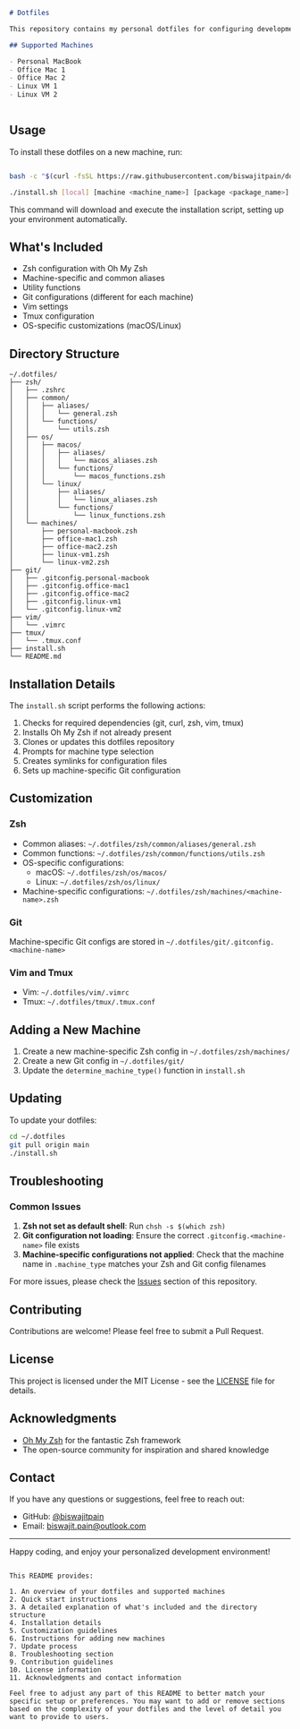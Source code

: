 
```markdown
# Dotfiles

This repository contains my personal dotfiles for configuring development environments across multiple machines. It's designed to provide a consistent setup while allowing for machine-specific customizations.

## Supported Machines

- Personal MacBook
- Office Mac 1
- Office Mac 2
- Linux VM 1
- Linux VM 2



```

## Usage
To install these dotfiles on a new machine, run:
```bash

bash -c "$(curl -fsSL https://raw.githubusercontent.com/biswajitpain/dotfiles/main/install.sh)"

./install.sh [local] [machine <machine_name>] [package <package_name>]

```

This command will download and execute the installation script, setting up your environment automatically.

## What's Included

- Zsh configuration with Oh My Zsh
- Machine-specific and common aliases
- Utility functions
- Git configurations (different for each machine)
- Vim settings
- Tmux configuration
- OS-specific customizations (macOS/Linux)

## Directory Structure

```
~/.dotfiles/
├── zsh/
│   ├── .zshrc
│   ├── common/
│   │   ├── aliases/
│   │   │   └── general.zsh
│   │   └── functions/
│   │       └── utils.zsh
│   ├── os/
│   │   ├── macos/
│   │   │   ├── aliases/
│   │   │   │   └── macos_aliases.zsh
│   │   │   └── functions/
│   │   │       └── macos_functions.zsh
│   │   └── linux/
│   │       ├── aliases/
│   │       │   └── linux_aliases.zsh
│   │       └── functions/
│   │           └── linux_functions.zsh
│   └── machines/
│       ├── personal-macbook.zsh
│       ├── office-mac1.zsh
│       ├── office-mac2.zsh
│       ├── linux-vm1.zsh
│       └── linux-vm2.zsh
├── git/
│   ├── .gitconfig.personal-macbook
│   ├── .gitconfig.office-mac1
│   ├── .gitconfig.office-mac2
│   ├── .gitconfig.linux-vm1
│   └── .gitconfig.linux-vm2
├── vim/
│   └── .vimrc
├── tmux/
│   └── .tmux.conf
├── install.sh
└── README.md
```

## Installation Details

The `install.sh` script performs the following actions:

1. Checks for required dependencies (git, curl, zsh, vim, tmux)
2. Installs Oh My Zsh if not already present
3. Clones or updates this dotfiles repository
4. Prompts for machine type selection
5. Creates symlinks for configuration files
6. Sets up machine-specific Git configuration

## Customization

### Zsh

- Common aliases: `~/.dotfiles/zsh/common/aliases/general.zsh`
- Common functions: `~/.dotfiles/zsh/common/functions/utils.zsh`
- OS-specific configurations:
  - macOS: `~/.dotfiles/zsh/os/macos/`
  - Linux: `~/.dotfiles/zsh/os/linux/`
- Machine-specific configurations: `~/.dotfiles/zsh/machines/<machine-name>.zsh`

### Git

Machine-specific Git configs are stored in `~/.dotfiles/git/.gitconfig.<machine-name>`

### Vim and Tmux

- Vim: `~/.dotfiles/vim/.vimrc`
- Tmux: `~/.dotfiles/tmux/.tmux.conf`

## Adding a New Machine

1. Create a new machine-specific Zsh config in `~/.dotfiles/zsh/machines/`
2. Create a new Git config in `~/.dotfiles/git/`
3. Update the `determine_machine_type()` function in `install.sh`

## Updating

To update your dotfiles:

```bash
cd ~/.dotfiles
git pull origin main
./install.sh
```

## Troubleshooting

### Common Issues

1. **Zsh not set as default shell**: Run `chsh -s $(which zsh)`
2. **Git configuration not loading**: Ensure the correct `.gitconfig.<machine-name>` file exists
3. **Machine-specific configurations not applied**: Check that the machine name in `.machine_type` matches your Zsh and Git config filenames

For more issues, please check the [Issues](https://github.com/biswajitpain/dotfiles/issues) section of this repository.

## Contributing

Contributions are welcome! Please feel free to submit a Pull Request.

## License

This project is licensed under the MIT License - see the [LICENSE](LICENSE) file for details.

## Acknowledgments

- [Oh My Zsh](https://ohmyz.sh/) for the fantastic Zsh framework
- The open-source community for inspiration and shared knowledge

## Contact

If you have any questions or suggestions, feel free to reach out:

- GitHub: [@biswajitpain](https://github.com/biswajitpain)
- Email: biswajit.pain@outlook.com

---

Happy coding, and enjoy your personalized development environment!
```

This README provides:

1. An overview of your dotfiles and supported machines
2. Quick start instructions
3. A detailed explanation of what's included and the directory structure
4. Installation details
5. Customization guidelines
6. Instructions for adding new machines
7. Update process
8. Troubleshooting section
9. Contribution guidelines
10. License information
11. Acknowledgments and contact information

Feel free to adjust any part of this README to better match your specific setup or preferences. You may want to add or remove sections based on the complexity of your dotfiles and the level of detail you want to provide to users.